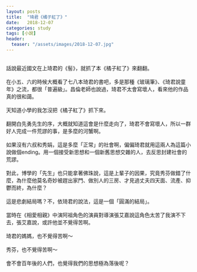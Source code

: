 ```yaml
---
layout: posts
title:  "琦君《橘子紅了》"
date:   2018-12-07
categories: study
tags: [小說]
header: 
  teaser: "/assets/images/2018-12-07.jpg"
---
```

<br>
話說最近國文在上琦君的《髻》，就抓了本《橘子紅了》來翻翻。<br><br>
在小五、六的時候大概看了七八本琦君的書吧，多是那種《玻璃筆》、《琦君說童年》之流，都很「普遍級」。昌倫老師也說過，琦君不太會寫壞人，看來他的作品真的很和藹。<br><br>
天知道小學的我怎沒把《橘子紅了》抓下來。<br><br>
翻開白先勇先生的序，大概就知道這會是什麼走向了，琦君不會寫壞人，所以一群好人完成一件荒謬的事，是多麼的河蟹啊。<br><br>
如果沒有六叔和秀娟，這是多麼「正常」的社會啊，偏偏琦君就用這兩人為這篇小說做個ending。用一個接受新思想和一個新舊思想交雜的人，去反思封建社會的荒謬。<br><br>
對此，博學的「先生」也只能拿著佛珠說，這是上輩子的因果，究竟秀芬做錯了什麼，為什麼他莫名奇妙被趕出家門、做別人的三房、才見過丈夫四天面、流產、抑鬱而終，為什麼？<br><br>
這是悲劇結局嗎？不，依琦君的說法，這是一個「圓滿的結局」。<br><br>
當時在《相愛相親》中演阿祖角色的演員對導演張艾嘉說這角色太苦了我演不下去，張艾嘉說，或許他並不覺得苦啊。<br><br>
琦君的媽媽，也不覺得苦啊～<br><br>
秀芬，也不覺得苦啊～<br><br>
會不會百年後的人們，也覺得我們的思想極為落後呢？<br><br>